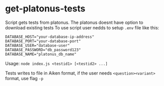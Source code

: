 # get-platonus-tests

Script gets tests from platonus. The platonus doesnt have option to download existing tests
To use script user nedds to setup `.env` file like this:

```
DATABASE_HOST="your-database-ip-address"
DATABASE_PORT="your-database-port"
DATABASE_USER="database-user"
DATABASE_PASSWORD="db_password123"
DATABASE_NAME="platonus_db_name"
```

Usage:
`node index.js <testid1> [<testid2> ...]`

Tests writes to file in Aiken format, if the user needs `<question><variant>` format, use flag `-p`
